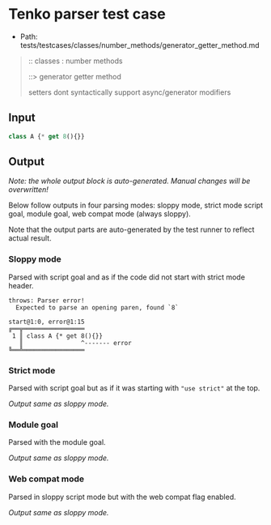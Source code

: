 # Tenko parser test case

- Path: tests/testcases/classes/number_methods/generator_getter_method.md

> :: classes : number methods
>
> ::> generator getter method
>
> setters dont syntactically support async/generator modifiers

## Input

`````js
class A {* get 8(){}}
`````

## Output

_Note: the whole output block is auto-generated. Manual changes will be overwritten!_

Below follow outputs in four parsing modes: sloppy mode, strict mode script goal, module goal, web compat mode (always sloppy).

Note that the output parts are auto-generated by the test runner to reflect actual result.

### Sloppy mode

Parsed with script goal and as if the code did not start with strict mode header.

`````
throws: Parser error!
  Expected to parse an opening paren, found `8`

start@1:0, error@1:15
╔══╦═════════════════
 1 ║ class A {* get 8(){}}
   ║                ^------- error
╚══╩═════════════════

`````

### Strict mode

Parsed with script goal but as if it was starting with `"use strict"` at the top.

_Output same as sloppy mode._

### Module goal

Parsed with the module goal.

_Output same as sloppy mode._

### Web compat mode

Parsed in sloppy script mode but with the web compat flag enabled.

_Output same as sloppy mode._
